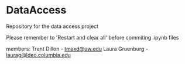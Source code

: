 # DataAccess
Repository for the data access project

Please remember to 'Restart and clear all' before commiting .ipynb files

members:
Trent Dillon - tmaxd@uw.edu
Laura Gruenburg - laurag@ldeo.columbia.edu
